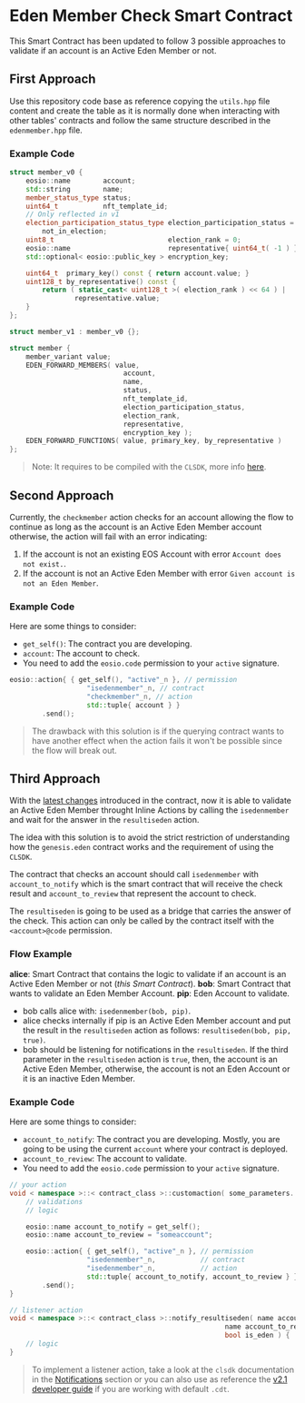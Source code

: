 # Eden Member Check Smart Contract

This Smart Contract has been updated to follow 3 possible approaches to validate if an account is an Active Eden Member or not.

## First Approach

Use this repository code base as reference copying the `utils.hpp` file content and create the table as it is normally done when interacting with other tables' contracts and follow the same structure described in the `edenmember.hpp` file.

### Example Code

```c++
struct member_v0 {
    eosio::name        account;
    std::string        name;
    member_status_type status;
    uint64_t           nft_template_id;
    // Only reflected in v1
    election_participation_status_type election_participation_status =
        not_in_election;
    uint8_t                            election_rank = 0;
    eosio::name                        representative{ uint64_t( -1 ) };
    std::optional< eosio::public_key > encryption_key;

    uint64_t  primary_key() const { return account.value; }
    uint128_t by_representative() const {
        return ( static_cast< uint128_t >( election_rank ) << 64 ) |
                representative.value;
    }
};
```

```c++
struct member_v1 : member_v0 {};
```

```c++
struct member {
    member_variant value;
    EDEN_FORWARD_MEMBERS( value,
                            account,
                            name,
                            status,
                            nft_template_id,
                            election_participation_status,
                            election_rank,
                            representative,
                            encryption_key );
    EDEN_FORWARD_FUNCTIONS( value, primary_key, by_representative )
};
```

> Note: It requires to be compiled with the `CLSDK`, more info [here](https://gofractally.github.io/contract-lab/book/index.html).

## Second Approach

Currently, the `checkmember` action checks for an account allowing the flow to continue as long as the account is an Active Eden Member account otherwise, the action will fail with an error indicating:

1. If the account is not an existing EOS Account with error `Account does not exist.`.
2. If the account is not an Active Eden Member with error `Given account is not an Eden Member`.

### Example Code

Here are some things to consider:

- `get_self()`: The contract you are developing.
- `account`: The account to check.
- You need to add the `eosio.code` permission to your `active` signature.

```c++
eosio::action{ { get_self(), "active"_n }, // permission
                   "isedenmember"_n, // contract
                   "checkmember"_n, // action
                   std::tuple{ account } }
        .send();
```

> The drawback with this solution is if the querying contract wants to have another effect when the action fails it won't be possible since the flow will break out.

## Third Approach

With the [latest changes](https://github.com/edenia/eden-member-check/commit/d5080ce7e063b8883dc1fb9e591e380b6728cdd7) introduced in the contract, now it is able to validate an Active Eden Member throught Inline Actions by calling the `isedenmember` and wait for the answer in the `resultiseden` action.

The idea with this solution is to avoid the strict restriction of understanding how the `genesis.eden` contract works and the requirement of using the `CLSDK`.

The contract that checks an account should call `isedenmember` with `account_to_notify` which is the smart contract that will receive the check result and `account_to_review` that represent the account to check.

The `resultiseden` is going to be used as a bridge that carries the answer of the check. This action can only be called by the contract itself with the `<account>@code` permission.

### Flow Example

**alice**: Smart Contract that contains the logic to validate if an account is an Active Eden Member or not (_this Smart Contract_).
**bob**: Smart Contract that wants to validate an Eden Member Account.
**pip**: Eden Account to validate.

- bob calls alice with: `isedenmember(bob, pip)`.
- alice checks internally if pip is an Active Eden Member account and put the result in the `resultiseden` action as follows: `resultiseden(bob, pip, true)`.
- bob should be listening for notifications in the `resultiseden`. If the third parameter in the `resultiseden` action is `true`, then, the account is an Active Eden Member, otherwise, the account is not an Eden Account or it is an inactive Eden Member.

### Example Code

Here are some things to consider:

- `account_to_notify`: The contract you are developing. Mostly, you are going to be using the current `account` where your contract is deployed.
- `account_to_review`: The account to validate.
- You need to add the `eosio.code` permission to your `active` signature.

```c++
// your action
void < namespace >::< contract_class >::customaction( some_parameters... ) {
    // validations
    // logic

    eosio::name account_to_notify = get_self();
    eosio::name account_to_review = "someaccount";

    eosio::action{ { get_self(), "active"_n }, // permission
                   "isedenmember"_n,           // contract
                   "isedenmember"_n,           // action
                   std::tuple{ account_to_notify, account_to_review } }
        .send();
}

// listener action
void < namespace >::< contract_class >::notify_resultiseden( name account_to_notify,
                                                     name account_to_review,
                                                     bool is_eden ) {
    // logic
}
```

> To implement a listener action, take a look at the `clsdk` documentation in the [Notifications](https://gofractally.github.io/contract-lab/book/contract/notify/index.html) section or you can also use as reference the [v2.1 developer guide](https://developers.eos.io/welcome/v2.1/smart-contract-guides/payable-actions/#deposit) if you are working with default `.cdt`.
